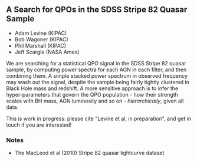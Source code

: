 ## A Search for QPOs in the SDSS Stripe 82 Quasar Sample

* Adam Levine (KIPAC)
* Bob Wagoner (KIPAC)
* Phil Marshall (KIPAC)
* Jeff Scargle (NASA Ames)

We are searching for a statistical QPO signal in the SDSS Stripe 82 quasar sample, by computing power spectra for each AGN in each filter, and then combining them. A simple stacked power spectrum in observed frequency may wash out the signal, despite the sample being fairly tightly clustered in Black Hole mass and redshift. A more sensitive approach is to infer the hyper-parameters that govern the QPO population - how their strength scales with BH mass, AGN luminosity and so on - *hierarchically*, given all data.

This is work in progress: please cite "Levine et al, in preparation", and get in touch if you are interested!

### Notes

* The MacLeod et al (2010) Stripe 82 quasar lightcurve dataset
